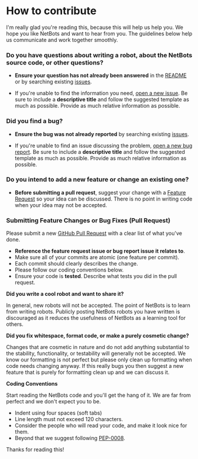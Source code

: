 # How to contribute

I'm really glad you're reading this, because this will help us help you. We hope you like NetBots and want to hear from you. The guidelines below help us communicate and work together smoothly.


### **Do you have questions about writing a robot, about the NetBots source code, or other questions?**

* **Ensure your question has not already been answered** in the [README](https://github.com/dbakewel/netbots/blob/master/README.md) or by searching existing [issues](https://github.com/dbakewel/netbots/issues?utf8=%E2%9C%93&q=).

* If you're unable to find the information you need, [open a new issue](https://github.com/dbakewel/netbots/issues/new/choose). Be sure to include a **descriptive title** and follow the suggested template as much as possible. Provide as much relative information as possible.


### **Did you find a bug?**

* **Ensure the bug was not already reported** by searching existing [issues](https://github.com/dbakewel/netbots/issues?utf8=%E2%9C%93&q=).

* If you're unable to find an issue discussing the problem, [open a new bug report](https://github.com/dbakewel/netbots/issues/new?assignees=&labels=&template=bug_report.md&title=). Be sure to include a **descriptive title** and follow the suggested template as much as possible. Provide as much relative information as possible.

### **Do you intend to add a new feature or change an existing one?**

* **Before submitting a pull request**, suggest your change with a [Feature Request](https://github.com/dbakewel/netbots/issues/new?assignees=&labels=&template=feature_request.md&title=) so your idea can be discussed. There is no point in writing code when your idea may not be accepted.


### **Submitting Feature Changes or Bug Fixes (Pull Request)**

Please submit a new [GitHub Pull Request](https://github.com/dbakewel/netbots/pulls) with a clear list of what you've done.

* **Reference the feature request issue or bug report issue it relates to**. 
* Make sure all of your commits are atomic (one feature per commit). 
* Each commit should clearly describes the change.
* Please follow our coding conventions below.
* Ensure your code is **tested**. Describe what tests you did in the pull request.

**Did you write a cool robot and want to share it?**

In general, new robots will not be accepted. The point of NetBots is to learn from writing robots. Publicly posting NetBots robots you have written is discouraged as it reduces the usefulness of NetBots as a learning tool for others.

**Did you fix whitespace, format code, or make a purely cosmetic change?**

Changes that are cosmetic in nature and do not add anything substantial to the stability, functionality, or testability will generally not be accepted. We know our formatting is not perfect but please only clean up formatting when code needs changing anyway. If this really bugs you then suggest a new feature that is purely for formatting clean up and we can discuss it.

**Coding Conventions**

Start reading the NetBots code and you'll get the hang of it. We are far from perfect and we don't expect you to be.

  * Indent using four spaces (soft tabs)
  * Line length must not exceed 120 characters.
  * Consider the people who will read your code, and make it look nice for them.
  * Beyond that we suggest following [PEP-0008](https://www.python.org/dev/peps/pep-0008/).
  

Thanks for reading this!
